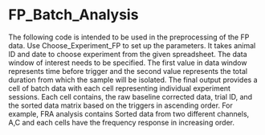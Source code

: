 # FP_Batch_Analysis
The following code is intended to be used in the preprocessing of the FP data. Use Choose_Experiment_FP to set up the parameters. It takes animal ID and date to choose experiment from the given spreadsheet. The data window of interest needs to be specified. The first value in data window represents time before trigger and the second value represents the total duration from which the sample will be isolated. The final output provides a cell of batch data with each cell representing individual experiment sessions.
Each cell contains, the raw baseline corrected data, trial ID, and the sorted data matrix based on the triggers in ascending order. For example, FRA analysis contains Sorted data from two different channels, A,C and each cells have the frequency response in increasing order.
